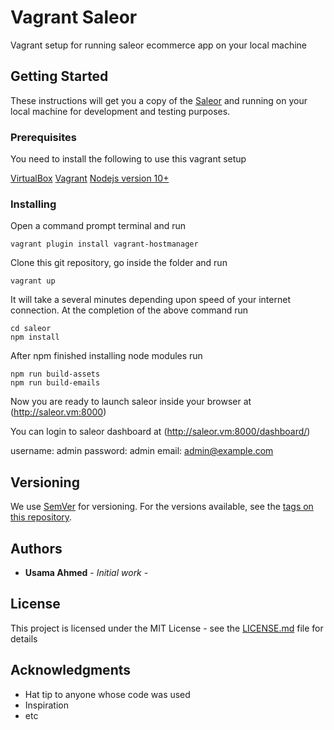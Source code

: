 # Vagrant Saleor

Vagrant setup for running saleor ecommerce app on your local machine

## Getting Started

These instructions will get you a copy of the [Saleor](https://github.com/mirumee/saleor) and running on your local machine for development and testing purposes.

### Prerequisites

You need to install the following to use this vagrant setup

[VirtualBox](https://www.virtualbox.org/wiki/Downloads)
[Vagrant](https://www.vagrantup.com/downloads.html)
[Nodejs version 10+](https://nodejs.org/en/)

### Installing

Open a command prompt terminal and run

```
vagrant plugin install vagrant-hostmanager
```

Clone this git repository, go inside the folder and run 

```
vagrant up
```

It will take a several minutes depending upon speed of your internet connection. At the completion of the above command run

```
cd saleor
npm install
```

After npm finished installing node modules run

```
npm run build-assets
npm run build-emails
```

Now you are ready to launch saleor inside your browser at (http://saleor.vm:8000)

You can login to saleor dashboard at (http://saleor.vm:8000/dashboard/)

username: admin
password: admin
email: admin@example.com


## Versioning

We use [SemVer](http://semver.org/) for versioning. For the versions available, see the [tags on this repository](https://github.com/your/project/tags). 

## Authors

* **Usama Ahmed** - *Initial work* -

## License

This project is licensed under the MIT License - see the [LICENSE.md](LICENSE.md) file for details

## Acknowledgments

* Hat tip to anyone whose code was used
* Inspiration
* etc

